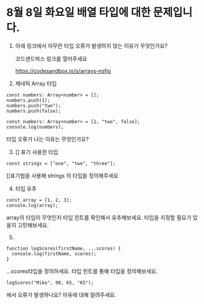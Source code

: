 # 8월 8일 화요일 배열 타입에 대한 문제입니다.

1. 아래 링크에서 아무런 타입 오류가 발생하지 않는 이유가 무엇인가요?

    코드샌드박스 링크를 열어주세요

    https://codesandbox.io/s/arrays-nsfjo


2. 제네릭 Array 타입

```
const numbers: Array<number> = [];
numbers.push(1);
numbers.push("two");
numbers.push(false);
```

```
const numbers: Array<number> = [1, "two", false];
console.log(numbers);
```

타입 오류가 나는 이유는 무엇인가요?

3. [] 표기 사용한 타입

```
const strings = ["one", "two", "three"];
```

[]표기법을 사용해 strings 의 타입을 정의해주세요

4. 타입 유추

```
const array = [1, 2, 3];
console.log(array);
```

array의 타입이 무엇인지 타입 힌트를 확인해서 유추해보세요. 타입을 지정할 필요가 있을지 고민해보세요.

5.

```
function logScores(firstName, ...scores) {
  console.log(firstName, scores);
}
```

...scores타입을 정의하세요. 타입 힌트를 통해 타입을 정의해보세요.

```
logScores("Mike", 90, 65, "65");
```

에서 오류가 발생하나요? 이유에 대해 알려주세요.